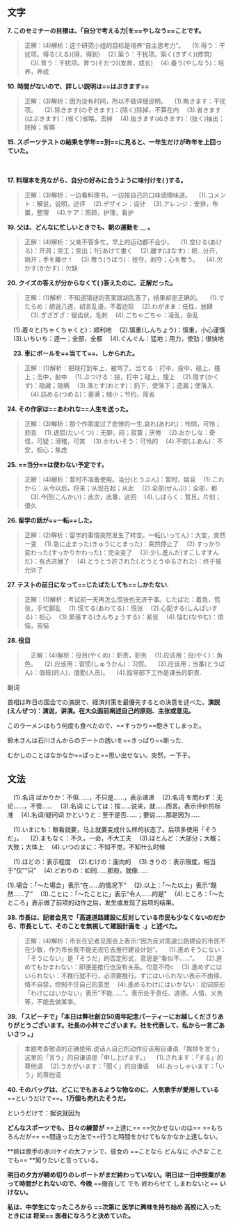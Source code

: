 ## 文字

**7. このセミナーの目標は、「自分で考える力|を==やしなう==ことです。**

> 正解：(4)解析：这个研究小组的目标是培养“自主思考力”。
> 　(1).得う：干扰项。得る(える)(得，得到)
> 　(2).築う：干扰项。築く(きずく)(修筑)
> 　(3).育う：干扰项。育つ(そだつ)(发育，成长)
> 　(4).養う(やしなう)：培养，养成

**10. 時間がないので、詳しい説明は==はぶきます==**

> 正解：(3)解析：因为没有时间，所以不做详细说明。
> 　(1).略きます：干扰项。
> 　(2).除きます(のぞきます)：(除く)除掉，不算在内
> 　(3).省きます(はぶきます)：(省く)省略，去掉
> 　(4).抜きます(ぬきます)：(抜く)抽出；除掉；省略

**15. スポーツテストの結果を学年==別==に見ると、一年生だけが昨年を上回っていた。**

　

**17. 料理本を見ながら、自分の好みに合うように味付けを(**
**)する。**

> 正解：(3)解析：一边看料理书，一边按自己的口味调理味道。
> 　(1).コメント：解说，说明，述评
> 　(2).デザイン：设计
> 　(3).アレンジ：安排，布置，整理
> 　(4).ケア：照顾，护理，看护

**19. 父は、どんなに忙しいときでも、朝の運動を** __ **。**　

> 正解：(4)解析：父亲不管多忙，早上的运动都不会少。
> 　(1).空ける(あける)：开洞；空工；空出；1行あけて書く
> 　(2).離す(はなす)：把…分开，隔开；手を離せ！
> 　(3).奪う(うばう)：抢夺，剥夺；心を奪う。
> 　(4).欠かす(かかす)：欠缺

**20. クイズの答えが分からなくて(** **)答えたのに、正解だった。**

> 正解：(1)解析：不知道猜谜的答案就胡乱答了，结果却是正确的。
> 　(1).でたらめ：胡说八道，胡言乱语，不着边际
> 　(2).わがまま：任性，放肆
> 　(3).ぎざぎざ：锯齿状，毛刺
> 　(4).ごちゃごちゃ：凌乱，杂乱

　(1).着々と(ちゃくちゃくと)：顺利地
　(2).慎重(しんちょう)：慎重，小心谨慎
　(3).いちいち：逐一；全部，全都
　(4).ぐんぐん：猛地；用力，使劲；很快地

　**23. 車にボールを==当てて==、しかられた。**

> 正解：(1)解析：把球打到车上，被骂了。当てる：打中，投中，碰上，撞上；击中，射中
> 　(1).ぶつける：投，打中；碰上，撞上
> 　(2).隠す(かくす)：隐藏；隐瞒
> 　(3).落とす(おとす)：扔下，使落下；遗漏；使落入.
> 　(4).詰める(つめる)：塞满；缩小；节约，简省

**24. その作家は==あわれな==人生を送った。**

> 正解：(3)解析：那个作家度过了悲惨的一生.哀れ(あわれ)：怜悯，可怜；悲哀
> 　(1).退屈(たいくつ)：无聊，闷；寂寞；厌倦
> 　(2).おかしな：奇怪，可疑；滑稽，可笑
> 　(3).かわいそう：可怜的
> 　(4).不安(ふあん)：不安，担心；焦虑

**25.** **==当分==は使わない予定です。**　

> 正解：(4)解析：暂时不准备使用。当分(とうぶん)：暂时，姑且
> 　(1).これから：从今以后，将来；从现在起；从此
> 　(2).全部(ぜんぶ)：全部，都
> 　(3).今回(こんかい)：此次，此番，这回
> 　(4).しばらく：暂且，片刻；很久

**26. 留学の話が==一転==した。**　

> 正解：(2)解析：留学的事情突然发生了转变。一転(いってん)：大变，突然ー变
> 　(1).急に止まった(きゅうにとまった)：突然停止了
> 　(2).すっかり変わった(すっかりかわった)：完全变了
> 　(3).少し進んだ(すこしすすんだ)：有点进展了
> 　(4).とうとう許された(.とうとうゆるされた)：终于被允许了

**27. テス卜の前日になって==じたばたしても==しかたない.**　

> 正解：(1)解析：考试前一天再怎么慌张也无济于事。じたばた：着急，慌张，手忙脚乱
> 　(1).慌てる(あわてる)：慌张
> 　(2).心配する(しんぱいする)：担心
> 　(3).緊張する(きんちょうする)：紧张
> 　(4).悩む(なやむ)：烦恼，苦恼

**28. 役目**

> 　正解：(4)解析：役目(やくめ)：职责，职务
> 　(1).应该用：役(やく)：角色。
> 　(2).应该用：習惯(しゅうかん)：习惯。
> 　(3).应该用：当番(とうばん)：值班(的人)，值勤(人员)。
> 　(4).指导部下工作是课长的职责.

副词

首相は昨日の国会での演説で、経済対策を最優先するとの決意を述べた。**演説(えんぜつ)：演说，讲演。在大众面前阐述自己的原则、主张或意见。**

このラーメンはもう何度も食べたので、==すっかり==飽きてしまった。

鈴木さんは石川さんからのデートの誘いを==きっぱり==断った.

むかしのことはなかなか==ぱっと==思い出せない。突然，一下子。

## 文法

　(1).名词 ばかりか：不但……，不只是……，表示递进
　(2).名词 を問わず：无论……，不管……
　(3).名词 にしては：按……说来，就……而言。表示评价的标准
　(4).名词/疑问词 かというと：至于是否……；要说……那是因为……

　(1).いまにも：眼看就要，马上就要变成什么样的状态了。后项多使用「そうだ」。
　(2).まもなく：不久，一会，不大工夫
　(3).ほとんど：大部分；大概；大致；大体上
　(4).いつのまに：不知不觉，不知什么时候

　(1).ほどの：表示程度
　(2).むけの：面向的
　(3).きりの：表示限度，相当于“仅”“只”
　(4).どおりの：如同……那般，就像……

(1).場合：「〜た場合」表示“在……的情况下”
　(2).以上：「〜た以上」表示“既然……了”
　(3).ことに：「〜たことに」表示“令人……的是”
　(4).ところ：「〜たところ」表示做了前项的动作之后，发生或发现了后项的结果。

**38. 市長は、記者会見で「高速道路建設に反対している市民も少なくないのだから、市長として、そのことを無視して建設計画を**        **.」と述べた。**

> 正解：(4)解析：市长在记者见面会上表示:“因为反对高速公路建设的市民不在少数，作为市长我不能无视它去推行建设计划”。
> 　(1).進めそうにない：「そうにない」是「そうだ」的否定形式，意思是“看似不……”。
> 　(2).進めてもかまわない：即便是推行也没有关系。句意不符c
> 　(3).進めずにはいられない：不推行就不行，必须要推行。ずにはいられない表示不由得，情不自禁，控制不住自己的意思
> 　(4).進めるわけにはいかない：动词原形 「わけにはいかない」表示“不能……”。表示处于责任、道德、人情、义务等，不能去做某亊。

**39. 「スピーチで」「本日は弊社創立50周年記念パーティーにお越しくださりありがとうございます。社長の小林でございます。社を代表して、私から一言ごあいさつ**        **。」**

> 本题考查敬语的正确使用.说话人自己的动作应该用自谦语.「挨拶を言う」这里的「言う」的自谦语是「申し上げます。」
> 　(1).されます：「する」的尊他语
> 　(2).うかがいます：「聞く」的自谦语
> 　(4).おっしゃいます：「いう」的尊他语

**40. そのバッグは、どこにでもあるような物なのに、人気歌手が愛用している**==というだけで==**、1万個も売れたそうだ。**

というだけで：据说就因为

**どんなスポーツでも、日々の練習が** ==上達に==   ==欠かせないのは==  ==もちろんだが==   ==間違った方法で==行うと時間をかけてもなかなか上達しない。

**姉は歌手の赤川ケイの大ファンで、彼女の ==ことなら    どんなに    *小さな*     ことでも==  **知りたいと言っている。 

**明日の夕方が締め切りのレポートがまだ終わっていない。明日は一日中授業があって時間がとれないので、今晚** ==徹夜して でも 終わらせて  しまわないと== **いけない。**

**私は、中学生になったころから ==次第に  医学に興味を持ち始め  高校に入ったときには 将来==  医者になろうと決めていた。**

